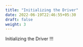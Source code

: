 ```yaml
---
title: "Initializing the Driver"
date: 2022-06-19T22:46:55+05:30
draft: false
weight: 3
---
```

Initializing the Driver !!!